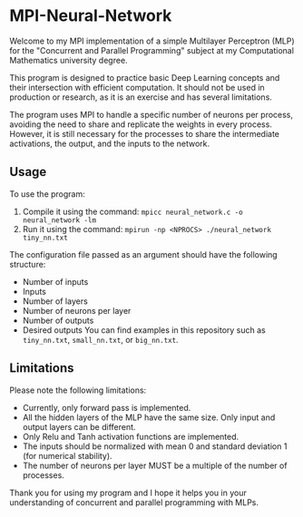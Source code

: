 # MPI-Neural-Network

Welcome to my MPI implementation of a simple Multilayer Perceptron (MLP) for the "Concurrent and Parallel Programming" subject at my Computational Mathematics university degree.

This program is designed to practice basic Deep Learning concepts and their intersection with efficient computation. It should not be used in production or research, as it is an exercise and has several limitations.

The program uses MPI to handle a specific number of neurons per process, avoiding the need to share and replicate the weights in every process. However, it is still necessary for the processes to share the intermediate activations, the output, and the inputs to the network.

## Usage

To use the program:
1. Compile it using the command: `mpicc neural_network.c -o neural_network -lm`
2. Run it using the command: `mpirun -np <NPROCS> ./neural_network tiny_nn.txt`

The configuration file passed as an argument should have the following structure:
- Number of inputs
- Inputs
- Number of layers
- Number of neurons per layer
- Number of outputs
- Desired outputs
You can find examples in this repository such as `tiny_nn.txt`, `small_nn.txt`, or `big_nn.txt`.

## Limitations

Please note the following limitations:
- Currently, only forward pass is implemented.
- All the hidden layers of the MLP have the same size. Only input and output layers can be different.
- Only Relu and Tanh activation functions are implemented.
- The inputs should be normalized with mean 0 and standard deviation 1 (for numerical stability).
- The number of neurons per layer MUST be a multiple of the number of processes.

Thank you for using my program and I hope it helps you in your understanding of concurrent and parallel programming with MLPs.
